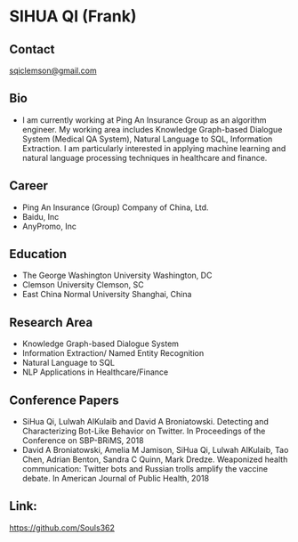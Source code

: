 # SIHUA QI (Frank)

## Contact
sqiclemson@gmail.com

## Bio
* I am currently working at Ping An Insurance Group as an algorithm engineer. 
My working area includes Knowledge Graph-based Dialogue System (Medical QA System), Natural Language to SQL, Information Extraction. I am particularly interested in applying machine learning and natural language processing techniques in healthcare and finance. 

## Career
* Ping An Insurance (Group) Company of China, Ltd.
* Baidu, Inc
* AnyPromo, Inc

## Education
* The George Washington University Washington, DC
* Clemson University Clemson, SC
* East China Normal University Shanghai, China

## Research Area
* Knowledge Graph-based Dialogue System
* Information Extraction/ Named Entity Recognition
* Natural Language to SQL
* NLP Applications in Healthcare/Finance

## Conference Papers
* SiHua Qi, Lulwah AlKulaib and David A Broniatowski. Detecting and Characterizing Bot-Like Behavior on Twitter. In Proceedings of the Conference on SBP-BRiMS, 2018 
* David A Broniatowski, Amelia M Jamison, SiHua Qi, Lulwah AlKulaib, Tao Chen, Adrian Benton, Sandra C Quinn, Mark Dredze. Weaponized health communication: Twitter bots and Russian trolls amplify the vaccine debate. In American Journal of Public Health, 2018


## Link:
https://github.com/Souls362

